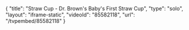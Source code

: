 {
    "title": "Straw Cup - Dr. Brown's Baby's First Straw Cup",
    "type": "solo",
    "layout": "iframe-static",
    "videoId": "85582118",
    "url": "\/tvpembed\/85582118"
}